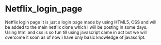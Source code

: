 # Netflix_login_page
Netflix login page
It is just a login page made by using HTML5, CSS and will be added to the main netflix clone which i will be posting in some days.
Using html and css is so fun till using javascript came in act but we will overcome it soon as of now i have only basic knowledge of javascript.
